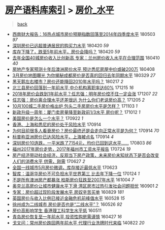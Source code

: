 [房产语料库索引](../../README.md)  > [房价_水平](房价_水平.md)
====
> [back](../README.md)

- [西南财大报告：16热点城市房价预期指数回落至2014年四季度水平](http://jkwz.applinzi.com/ittc/7099020250710541322.html#%E8%A5%BF%E5%8D%97%E8%B4%A2%E5%A4%A7%E6%8A%A5%E5%91%8A%EF%BC%9A16%E7%83%AD%E7%82%B9%E5%9F%8E%E5%B8%82%E6%88%BF%E4%BB%B7%E9%A2%84%E6%9C%9F%E6%8C%87%E6%95%B0%E5%9B%9E%E8%90%BD%E8%87%B32014%E5%B9%B4%E5%9B%9B%E5%AD%A3%E5%BA%A6%E6%B0%B4%E5%B9%B3) 180503 *97* 
- [深圳房价已远超普通居民的购买力水平](http://jkwz.applinzi.com/ittc/7094136630032204811.html#%E6%B7%B1%E5%9C%B3%E6%88%BF%E4%BB%B7%E5%B7%B2%E8%BF%9C%E8%B6%85%E6%99%AE%E9%80%9A%E5%B1%85%E6%B0%91%E7%9A%84%E8%B4%AD%E4%B9%B0%E5%8A%9B%E6%B0%B4%E5%B9%B3) 180420 *59* 
- [库存下降了，跌至5年前水平，房价会降吗？](http://jkwz.applinzi.com/ittc/7093976694866314256.html#%E5%BA%93%E5%AD%98%E4%B8%8B%E9%99%8D%E4%BA%86%EF%BC%8C%E8%B7%8C%E8%87%B35%E5%B9%B4%E5%89%8D%E6%B0%B4%E5%B9%B3%EF%BC%8C%E6%88%BF%E4%BB%B7%E4%BC%9A%E9%99%8D%E5%90%97%EF%BC%9F) 180420 *59* 
- [去年全国40城房价收入比创新高 专家：兰州房价收入水平在合理范围](http://jkwz.applinzi.com/ittc/7090308876119573515.html#%E5%8E%BB%E5%B9%B4%E5%85%A8%E5%9B%BD40%E5%9F%8E%E6%88%BF%E4%BB%B7%E6%94%B6%E5%85%A5%E6%AF%94%E5%88%9B%E6%96%B0%E9%AB%98+%E4%B8%93%E5%AE%B6%EF%BC%9A%E5%85%B0%E5%B7%9E%E6%88%BF%E4%BB%B7%E6%94%B6%E5%85%A5%E6%B0%B4%E5%B9%B3%E5%9C%A8%E5%90%88%E7%90%86%E8%8C%83%E5%9B%B4) 180410 *40* 
- [房地产专家预测十年后澳洲房价水平 预计悉尼房屋中价或破200万](http://jkwz.applinzi.com/ittc/7089544862309549073.html#%E6%88%BF%E5%9C%B0%E4%BA%A7%E4%B8%93%E5%AE%B6%E9%A2%84%E6%B5%8B%E5%8D%81%E5%B9%B4%E5%90%8E%E6%BE%B3%E6%B4%B2%E6%88%BF%E4%BB%B7%E6%B0%B4%E5%B9%B3+%E9%A2%84%E8%AE%A1%E6%82%89%E5%B0%BC%E6%88%BF%E5%B1%8B%E4%B8%AD%E4%BB%B7%E6%88%96%E7%A0%B4200%E4%B8%87) 180408  
- [3月房价地图曝光 为你揭秘成都房价是否真的回归去年同期水平](http://jkwz.applinzi.com/ittc/7085815364233724945.html#3%E6%9C%88%E6%88%BF%E4%BB%B7%E5%9C%B0%E5%9B%BE%E6%9B%9D%E5%85%89+%E4%B8%BA%E4%BD%A0%E6%8F%AD%E7%A7%98%E6%88%90%E9%83%BD%E6%88%BF%E4%BB%B7%E6%98%AF%E5%90%A6%E7%9C%9F%E7%9A%84%E5%9B%9E%E5%BD%92%E5%8E%BB%E5%B9%B4%E5%90%8C%E6%9C%9F%E6%B0%B4%E5%B9%B3) 180329 *27* 
- [黑天鹅左右楼市？房价还能降回2010年水平吗？](http://jkwz.applinzi.com/ittc/7071126257431741457.html#%E9%BB%91%E5%A4%A9%E9%B9%85%E5%B7%A6%E5%8F%B3%E6%A5%BC%E5%B8%82%EF%BC%9F%E6%88%BF%E4%BB%B7%E8%BF%98%E8%83%BD%E9%99%8D%E5%9B%9E2010%E5%B9%B4%E6%B0%B4%E5%B9%B3%E5%90%97%EF%BC%9F) 180217 *2* 
- [北三县房价回落到一年前水平 中介机构离职率达60%](http://jkwz.applinzi.com/ittc/7047198541858997265.html#%E5%8C%97%E4%B8%89%E5%8E%BF%E6%88%BF%E4%BB%B7%E5%9B%9E%E8%90%BD%E5%88%B0%E4%B8%80%E5%B9%B4%E5%89%8D%E6%B0%B4%E5%B9%B3+%E4%B8%AD%E4%BB%8B%E6%9C%BA%E6%9E%84%E7%A6%BB%E8%81%8C%E7%8E%87%E8%BE%BE60%25) 171215 *16* 
- [2018年房价会跌到1年前水平？任志强：明年房价控不住一定会涨](http://jkwz.applinzi.com/ittc/7044388913232217104.html#2018%E5%B9%B4%E6%88%BF%E4%BB%B7%E4%BC%9A%E8%B7%8C%E5%88%B01%E5%B9%B4%E5%89%8D%E6%B0%B4%E5%B9%B3%EF%BC%9F%E4%BB%BB%E5%BF%97%E5%BC%BA%EF%BC%9A%E6%98%8E%E5%B9%B4%E6%88%BF%E4%BB%B7%E6%8E%A7%E4%B8%8D%E4%BD%8F%E4%B8%80%E5%AE%9A%E4%BC%9A%E6%B6%A8) 171207 *22* 
- [任志强：房价离合理水平还差很远 为什么你们老说房价高？](http://jkwz.applinzi.com/ittc/7043595334159172625.html#%E4%BB%BB%E5%BF%97%E5%BC%BA%EF%BC%9A%E6%88%BF%E4%BB%B7%E7%A6%BB%E5%90%88%E7%90%86%E6%B0%B4%E5%B9%B3%E8%BF%98%E5%B7%AE%E5%BE%88%E8%BF%9C+%E4%B8%BA%E4%BB%80%E4%B9%88%E4%BD%A0%E4%BB%AC%E8%80%81%E8%AF%B4%E6%88%BF%E4%BB%B7%E9%AB%98%EF%BC%9F) 171205 *2* 
- [10月100城二手房价格出炉 包头二手房房价水平是怎样？](http://jkwz.applinzi.com/ittc/7031765576492516368.html#10%E6%9C%88100%E5%9F%8E%E4%BA%8C%E6%89%8B%E6%88%BF%E4%BB%B7%E6%A0%BC%E5%87%BA%E7%82%89+%E5%8C%85%E5%A4%B4%E4%BA%8C%E6%89%8B%E6%88%BF%E6%88%BF%E4%BB%B7%E6%B0%B4%E5%B9%B3%E6%98%AF%E6%80%8E%E6%A0%B7%EF%BC%9F) 171103 *1* 
- [新政升级一周年：厦门卖房量降至新政前1/3水平 房价呢？](http://jkwz.applinzi.com/ittc/7023624255378555920.html#%E6%96%B0%E6%94%BF%E5%8D%87%E7%BA%A7%E4%B8%80%E5%91%A8%E5%B9%B4%EF%BC%9A%E5%8E%A6%E9%97%A8%E5%8D%96%E6%88%BF%E9%87%8F%E9%99%8D%E8%87%B3%E6%96%B0%E6%94%BF%E5%89%8D1%2F3%E6%B0%B4%E5%B9%B3+%E6%88%BF%E4%BB%B7%E5%91%A2%EF%BC%9F) 171012 *1* 
- [美国房价是怎么一个水平？](http://jkwz.applinzi.com/ittc/7016186047506154513.html#%E7%BE%8E%E5%9B%BD%E6%88%BF%E4%BB%B7%E6%98%AF%E6%80%8E%E4%B9%88%E4%B8%80%E4%B8%AA%E6%B0%B4%E5%B9%B3%EF%BC%9F) 170922 *1* 
- [香港、上海和悉尼的房价处于风险水平](http://jkwz.applinzi.com/ittc/7013196469904081937.html#%E9%A6%99%E6%B8%AF%E3%80%81%E4%B8%8A%E6%B5%B7%E5%92%8C%E6%82%89%E5%B0%BC%E7%9A%84%E6%88%BF%E4%BB%B7%E5%A4%84%E4%BA%8E%E9%A3%8E%E9%99%A9%E6%B0%B4%E5%B9%B3) 170914  
- [为何目前很多人看衰房价？房价最终还是会走向正常水平是为何？](http://jkwz.applinzi.com/ittc/7013157693207086096.html#%E4%B8%BA%E4%BD%95%E7%9B%AE%E5%89%8D%E5%BE%88%E5%A4%9A%E4%BA%BA%E7%9C%8B%E8%A1%B0%E6%88%BF%E4%BB%B7%EF%BC%9F%E6%88%BF%E4%BB%B7%E6%9C%80%E7%BB%88%E8%BF%98%E6%98%AF%E4%BC%9A%E8%B5%B0%E5%90%91%E6%AD%A3%E5%B8%B8%E6%B0%B4%E5%B9%B3%E6%98%AF%E4%B8%BA%E4%BD%95%EF%BC%9F) 170914 *70* 
- [标普称亚洲房价已达风险水平，上海被点名](http://jkwz.applinzi.com/ittc/7013103383316268048.html#%E6%A0%87%E6%99%AE%E7%A7%B0%E4%BA%9A%E6%B4%B2%E6%88%BF%E4%BB%B7%E5%B7%B2%E8%BE%BE%E9%A3%8E%E9%99%A9%E6%B0%B4%E5%B9%B3%EF%BC%8C%E4%B8%8A%E6%B5%B7%E8%A2%AB%E7%82%B9%E5%90%8D) 170914 *4* 
- [深圳房价10连跌，一平米跌了7154元，均价已回到这水平……](http://jkwz.applinzi.com/ittc/6997725389139739665.html#%E6%B7%B1%E5%9C%B3%E6%88%BF%E4%BB%B710%E8%BF%9E%E8%B7%8C%EF%BC%8C%E4%B8%80%E5%B9%B3%E7%B1%B3%E8%B7%8C%E4%BA%867154%E5%85%83%EF%BC%8C%E5%9D%87%E4%BB%B7%E5%B7%B2%E5%9B%9E%E5%88%B0%E8%BF%99%E6%B0%B4%E5%B9%B3%E2%80%A6%E2%80%A6) 170803 *86* 
- [福州2017年房价走势，2017年福州市工资水平报告](http://jkwz.applinzi.com/ittc/6993786558317331472.html#%E7%A6%8F%E5%B7%9E2017%E5%B9%B4%E6%88%BF%E4%BB%B7%E8%B5%B0%E5%8A%BF%EF%BC%8C2017%E5%B9%B4%E7%A6%8F%E5%B7%9E%E5%B8%82%E5%B7%A5%E8%B5%84%E6%B0%B4%E5%B9%B3%E6%8A%A5%E5%91%8A) 170724 *19* 
- [房产经济带动社会经济，反观当下房产政策，未来房价未知状态下是否会改变人们的消费水平 供需，刚需](http://jkwz.applinzi.com/ittc/6982748222488314885.html#%E6%88%BF%E4%BA%A7%E7%BB%8F%E6%B5%8E%E5%B8%A6%E5%8A%A8%E7%A4%BE%E4%BC%9A%E7%BB%8F%E6%B5%8E%EF%BC%8C%E5%8F%8D%E8%A7%82%E5%BD%93%E4%B8%8B%E6%88%BF%E4%BA%A7%E6%94%BF%E7%AD%96%EF%BC%8C%E6%9C%AA%E6%9D%A5%E6%88%BF%E4%BB%B7%E6%9C%AA%E7%9F%A5%E7%8A%B6%E6%80%81%E4%B8%8B%E6%98%AF%E5%90%A6%E4%BC%9A%E6%94%B9%E5%8F%98%E4%BA%BA%E4%BB%AC%E7%9A%84%E6%B6%88%E8%B4%B9%E6%B0%B4%E5%B9%B3+%E4%BE%9B%E9%9C%80%EF%BC%8C%E5%88%9A%E9%9C%80) 170627 *2* 
- [全国一线城市5月房价微调，库存接近最低水平](http://jkwz.applinzi.com/ittc/6982351701259322372.html#%E5%85%A8%E5%9B%BD%E4%B8%80%E7%BA%BF%E5%9F%8E%E5%B8%825%E6%9C%88%E6%88%BF%E4%BB%B7%E5%BE%AE%E8%B0%83%EF%BC%8C%E5%BA%93%E5%AD%98%E6%8E%A5%E8%BF%91%E6%9C%80%E4%BD%8E%E6%B0%B4%E5%B9%B3) 170623  
- [智库：温哥华房价不可负担水平世界第三 比去年下降一位](http://jkwz.applinzi.com/ittc/6926499722583081988.html#%E6%99%BA%E5%BA%93%EF%BC%9A%E6%B8%A9%E5%93%A5%E5%8D%8E%E6%88%BF%E4%BB%B7%E4%B8%8D%E5%8F%AF%E8%B4%9F%E6%8B%85%E6%B0%B4%E5%B9%B3%E4%B8%96%E7%95%8C%E7%AC%AC%E4%B8%89+%E6%AF%94%E5%8E%BB%E5%B9%B4%E4%B8%8B%E9%99%8D%E4%B8%80%E4%BD%8D) 170124 *1* 
- [不是所有澳洲房产都暴涨 柏斯房价狂跌至2007年水平](http://jkwz.applinzi.com/ittc/6885136852046054405.html#%E4%B8%8D%E6%98%AF%E6%89%80%E6%9C%89%E6%BE%B3%E6%B4%B2%E6%88%BF%E4%BA%A7%E9%83%BD%E6%9A%B4%E6%B6%A8+%E6%9F%8F%E6%96%AF%E6%88%BF%E4%BB%B7%E7%8B%82%E8%B7%8C%E8%87%B32007%E5%B9%B4%E6%B0%B4%E5%B9%B3) 161004 *7* 
- [奥克兰高房价让城市健康水平下滑 湾区房市过热引发社会问题担忧](http://jkwz.applinzi.com/ittc/6872683309263488004.html#%E5%A5%A5%E5%85%8B%E5%85%B0%E9%AB%98%E6%88%BF%E4%BB%B7%E8%AE%A9%E5%9F%8E%E5%B8%82%E5%81%A5%E5%BA%B7%E6%B0%B4%E5%B9%B3%E4%B8%8B%E6%BB%91+%E6%B9%BE%E5%8C%BA%E6%88%BF%E5%B8%82%E8%BF%87%E7%83%AD%E5%BC%95%E5%8F%91%E7%A4%BE%E4%BC%9A%E9%97%AE%E9%A2%98%E6%8B%85%E5%BF%A7) 160901 *2* 
- [专家：房价超过现阶段发展水平 房奴辛苦买单](http://jkwz.applinzi.com/ittc/6871835737573557253.html#%E4%B8%93%E5%AE%B6%EF%BC%9A%E6%88%BF%E4%BB%B7%E8%B6%85%E8%BF%87%E7%8E%B0%E9%98%B6%E6%AE%B5%E5%8F%91%E5%B1%95%E6%B0%B4%E5%B9%B3+%E6%88%BF%E5%A5%B4%E8%BE%9B%E8%8B%A6%E4%B9%B0%E5%8D%95) 160829 *181* 
- [英国房价与收入比例已接近金融危机前峰值水平](http://jkwz.applinzi.com/ittc/6837087284914291717.html#%E8%8B%B1%E5%9B%BD%E6%88%BF%E4%BB%B7%E4%B8%8E%E6%94%B6%E5%85%A5%E6%AF%94%E4%BE%8B%E5%B7%B2%E6%8E%A5%E8%BF%91%E9%87%91%E8%9E%8D%E5%8D%B1%E6%9C%BA%E5%89%8D%E5%B3%B0%E5%80%BC%E6%B0%B4%E5%B9%B3) 160528 *15* 
- [徐州成为二线城市 房价是否也是“二线水平”？](http://jkwz.applinzi.com/ittc/6836210963107546117.html#%E5%BE%90%E5%B7%9E%E6%88%90%E4%B8%BA%E4%BA%8C%E7%BA%BF%E5%9F%8E%E5%B8%82+%E6%88%BF%E4%BB%B7%E6%98%AF%E5%90%A6%E4%B9%9F%E6%98%AF%E2%80%9C%E4%BA%8C%E7%BA%BF%E6%B0%B4%E5%B9%B3%E2%80%9D%EF%BC%9F) 160526 *92* 
- [房价高影响学生 香港理工科学生水平低](http://jkwz.applinzi.com/ittc/6830995848858960901.html#%E6%88%BF%E4%BB%B7%E9%AB%98%E5%BD%B1%E5%93%8D%E5%AD%A6%E7%94%9F+%E9%A6%99%E6%B8%AF%E7%90%86%E5%B7%A5%E7%A7%91%E5%AD%A6%E7%94%9F%E6%B0%B4%E5%B9%B3%E4%BD%8E) 160511  
- [青岛房价恢复至一年前水平 投资性购房需谨慎](http://jkwz.applinzi.com/ittc/6825883714110096389.html#%E9%9D%92%E5%B2%9B%E6%88%BF%E4%BB%B7%E6%81%A2%E5%A4%8D%E8%87%B3%E4%B8%80%E5%B9%B4%E5%89%8D%E6%B0%B4%E5%B9%B3+%E6%8A%95%E8%B5%84%E6%80%A7%E8%B4%AD%E6%88%BF%E9%9C%80%E8%B0%A8%E6%85%8E) 160427 *16* 
- [戈文问：常州房价跌回两年前水平 代理行业洗牌时代来临](http://jkwz.applinzi.com/ittc/547650611372494122.html#%E6%88%88%E6%96%87%E9%97%AE%EF%BC%9A%E5%B8%B8%E5%B7%9E%E6%88%BF%E4%BB%B7%E8%B7%8C%E5%9B%9E%E4%B8%A4%E5%B9%B4%E5%89%8D%E6%B0%B4%E5%B9%B3+%E4%BB%A3%E7%90%86%E8%A1%8C%E4%B8%9A%E6%B4%97%E7%89%8C%E6%97%B6%E4%BB%A3%E6%9D%A5%E4%B8%B4) 140822 *20* 
